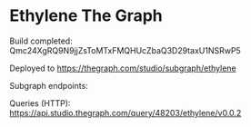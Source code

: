 # Ethylene The Graph

Build completed: Qmc24XgRQ9N9jjZsToMTxFMQHUcZbaQ3D29taxU1NSRwP5

Deployed to https://thegraph.com/studio/subgraph/ethylene

Subgraph endpoints:

Queries (HTTP):     https://api.studio.thegraph.com/query/48203/ethylene/v0.0.2